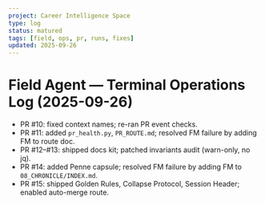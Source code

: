 ```yaml
---
project: Career Intelligence Space
type: log
status: matured
tags: [field, ops, pr, runs, fixes]
updated: 2025-09-26
---
```

# Field Agent — Terminal Operations Log (2025-09-26)

- PR #10: fixed context names; re-ran PR event checks.
- PR #11: added `pr_health.py`, `PR_ROUTE.md`; resolved FM failure by adding FM to route doc.
- PR #12–#13: shipped docs kit; patched invariants audit (warn-only, no jq).
- PR #14: added Penne capsule; resolved FM failure by adding FM to `08_CHRONICLE/INDEX.md`.
- PR #15: shipped Golden Rules, Collapse Protocol, Session Header; enabled auto-merge route.
